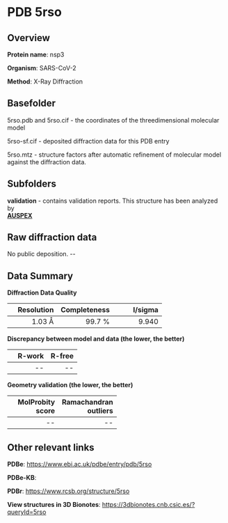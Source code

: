 # PDB 5rso

## Overview

**Protein name**: nsp3

**Organism**: SARS-CoV-2

**Method**: X-Ray Diffraction



## Basefolder

5rso.pdb and 5rso.cif - the coordinates of the threedimensional molecular model

5rso-sf.cif - deposited diffraction data for this PDB entry

5rso.mtz - structure factors after automatic refinement of molecular model against the diffraction data.

## Subfolders





**validation** - contains validation reports. This structure has been analyzed by <br>[**AUSPEX**](https://github.com/thorn-lab/coronavirus_structural_task_force/tree/master/pdb/nsp3/SARS-CoV-2/5rso/validation/auspex)     



## Raw diffraction data

No public deposition. --<br> 

## Data Summary
**Diffraction Data Quality**

|   | Resolution | Completeness| I/sigma |
|---|-------------:|----------------:|--------------:|
|   |1.03 Å|99.7  %|<img width=50/>9.940|

**Discrepancy between model and data (the lower, the better)**

|   | **R-work**| **R-free**   
|---|-------------:|----------------:|           
||--|--|

**Geometry validation (the lower, the better)**

|   |**MolProbity<br>score**| **Ramachandran<br>outliers** 
|---|-------------:|----------------:|
||--|--|

 

 



## Other relevant links 
**PDBe**:  https://www.ebi.ac.uk/pdbe/entry/pdb/5rso

**PDBe-KB**:  
 
**PDBr**: https://www.rcsb.org/structure/5rso 

**View structures in 3D Bionotes**: https://3dbionotes.cnb.csic.es/?queryId=5rso

